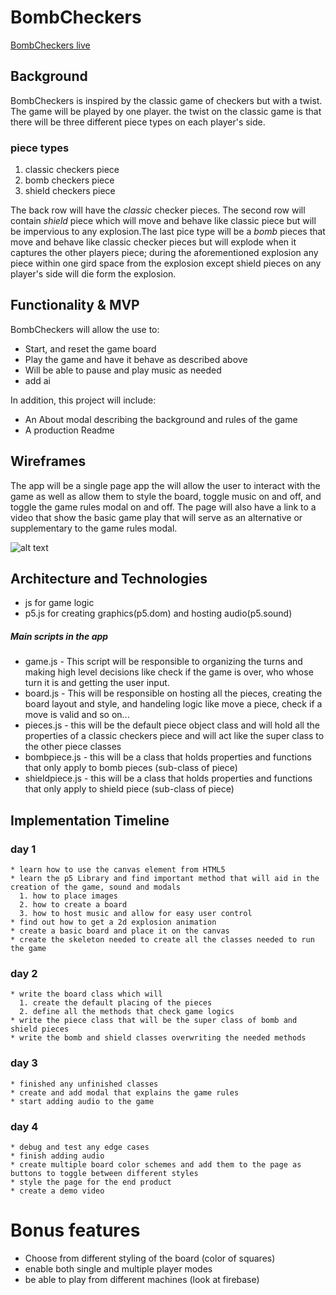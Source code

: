 # BombCheckers
  [BombCheckers live](https://bkargaw.github.io/BombCheckers/)

## Background
  BombCheckers is inspired by the classic game of checkers but with a twist. The game will be played by one player. the twist on the classic game is that there will be three different piece types on each player's side.  

### piece types
  1. classic checkers piece
  2. bomb checkers piece
  3. shield checkers piece

  The back row will have the *classic* checker pieces. The second row will contain
  *shield* piece which will move  and behave like classic piece but will be impervious to any explosion.The last pice type will be a *bomb* pieces that move and behave like classic checker pieces but will explode when it captures the other players piece; during the aforementioned explosion any piece within one gird space from the explosion except shield pieces on any player's side will die form the explosion.

## Functionality & MVP

  BombCheckers will allow the use  to:

  * Start, and reset the game board
  * Play the game and have it behave as described above
  * Will be able to pause and play music as needed
  * add ai

  In addition, this project will include:

  * An About modal describing the background and rules of the game
  * A production Readme


## Wireframes
  The app will be a single page app the will allow the user to interact with the game as well as allow them to style the board, toggle music on and off, and toggle the game rules modal on and off. The page will also have a link to a video that show the basic game play that will serve as an alternative or supplementary to the game rules modal.

![alt text](https://github.com/bkargaw/BombCheckers/blob/master/docs/Wireframes/BombChecker.png)

## Architecture and Technologies
  * js for game logic
  * p5.js for creating graphics(p5.dom) and hosting audio(p5.sound)
##### Main scripts in the app
  * game.js  - This script will be responsible to organizing the turns and making high level decisions like check if the game is over, who whose turn it is  and getting the user input.
  * board.js - This will be responsible on hosting all the pieces, creating the board layout and style, and handeling logic like move a piece, check if a move is valid and so on...
  * pieces.js - this will be the default piece object class and will hold all the properties of a classic checkers piece and will act like the super class to the other piece classes
  * bombpiece.js - this will be a class that holds properties and functions that only apply to bomb pieces (sub-class of piece)
  * shieldpiece.js - this will be a class that holds properties and functions that only apply to shield piece (sub-class of piece)

## Implementation Timeline

### day 1
    * learn how to use the canvas element from HTML5
    * learn the p5 Library and find important method that will aid in the creation of the game, sound and modals  
      1. how to place images
      2. how to create a board
      3. how to host music and allow for easy user control
    * find out how to get a 2d explosion animation
    * create a basic board and place it on the canvas
    * create the skeleton needed to create all the classes needed to run the game

### day 2
    * write the board class which will
      1. create the default placing of the pieces
      2. define all the methods that check game logics
    * write the piece class that will be the super class of bomb and shield pieces
    * write the bomb and shield classes overwriting the needed methods
### day 3
    * finished any unfinished classes
    * create and add modal that explains the game rules
    * start adding audio to the game
### day 4
    * debug and test any edge cases
    * finish adding audio
    * create multiple board color schemes and add them to the page as buttons to toggle between different styles
    * style the page for the end product
    * create a demo video

# Bonus features
  * Choose from different styling of the board (color of squares)
  * enable both single and multiple player modes
  * be able to play from different machines (look at firebase)
